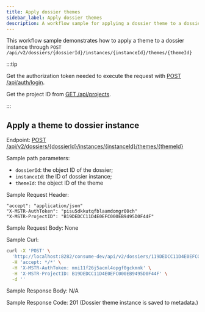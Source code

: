 ```yaml
---
title: Apply dossier themes
sidebar_label: Apply dossier themes
description: A workflow sample for applying a dossier theme to a dossier instance is provided below.
---
```


<Available since="2021 Update 10" />

This workflow sample demonstrates how to apply a theme to a dossier instance through `POST /api/v2/dossiers/{dossierId}/instances/{instanceId}/themes/{themeId}`

:::tip

Get the authorization token needed to execute the request with [POST /api/auth/login](https://demo.microstrategy.com/MicroStrategyLibrary/api-docs/index.html#/Authentication/postLogin).

Get the project ID from [GET /api/projects](https://demo.microstrategy.com/MicroStrategyLibrary/api-docs/index.html#/Projects/getProjects_1).

:::

## Apply a theme to dossier instance

Endpoint: [POST /api/v2/dossiers/{dossierId}/instances/{instanceId}/themes/{themeId}](https://demo.microstrategy.com/MicroStrategyLibrary/api-docs/index.html#/Dossiers%20and%20Documents/applyTheme)

Sample path parameters:

- `dossierId`: the object ID of the dossier;
- `instanceId`: the ID of dossier instance;
- `themeId`: the object ID of the theme

Sample Request Header:

```http
"accept": "application/json"
"X-MSTR-AuthToken": "pisu5dkkutqfblaamdomgr00ch"
"X-MSTR-ProjectID": "B19DEDCC11D4E0EFC000EB9495D0F44F"
```

Sample Request Body: None

Sample Curl:

```bash
curl -X 'POST' \
  'http://localhost:8282/consume-dev/api/v2/dossiers/119DEDCC11D4E0EFC000EB9495D0F444/instances/4A2F9667C842E3BB9D0CFFABE6F3ED53/themes/4A2F9667C842E3BB9D0CFFABE6F3ED5B' \
  -H 'accept: */*' \
  -H 'X-MSTR-AuthToken: mni11f26j5acml4opgf0gckmnk' \
  -H 'X-MSTR-ProjectID: B19DEDCC11D4E0EFC000EB9495D0F44F' \
  -d ''
```

Sample Response Body: N/A

Sample Response Code: 201 (Dossier theme instance is saved to metadata.)
